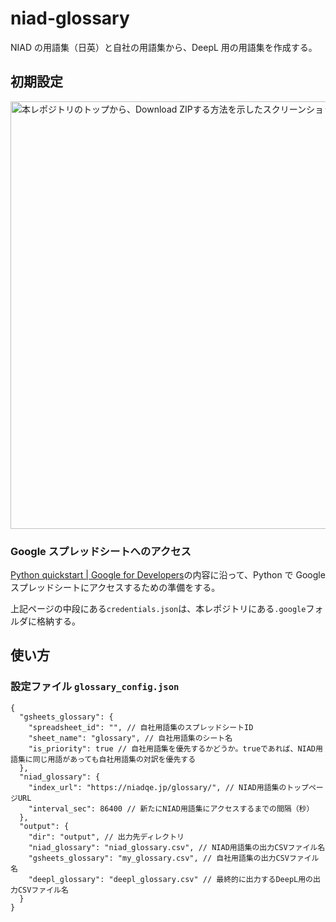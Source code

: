 # niad-glossary

NIAD の用語集（日英）と自社の用語集から、DeepL 用の用語集を作成する。

## 初期設定
<img width="684" alt="本レポジトリのトップから、Download ZIPする方法を示したスクリーンショット画像" src="https://github.com/ttsukagoshi/niad-deepl-glossary-generator/assets/55706659/58067455-ba32-4810-adbf-493f92c34061">



### Google スプレッドシートへのアクセス

[Python quickstart | Google for Developers](https://developers.google.com/sheets/api/quickstart/python)の内容に沿って、Python で Google スプレッドシートにアクセスするための準備をする。

上記ページの中段にある`credentials.json`は、本レポジトリにある`.google`フォルダに格納する。

## 使い方

### 設定ファイル `glossary_config.json`

```jsonc
{
  "gsheets_glossary": {
    "spreadsheet_id": "", // 自社用語集のスプレッドシートID
    "sheet_name": "glossary", // 自社用語集のシート名
    "is_priority": true // 自社用語集を優先するかどうか。trueであれば、NIAD用語集に同じ用語があっても自社用語集の対訳を優先する
  },
  "niad_glossary": {
    "index_url": "https://niadqe.jp/glossary/", // NIAD用語集のトップページURL
    "interval_sec": 86400 // 新たにNIAD用語集にアクセスするまでの間隔（秒）
  },
  "output": {
    "dir": "output", // 出力先ディレクトリ
    "niad_glossary": "niad_glossary.csv", // NIAD用語集の出力CSVファイル名
    "gsheets_glossary": "my_glossary.csv", // 自社用語集の出力CSVファイル名
    "deepl_glossary": "deepl_glossary.csv" // 最終的に出力するDeepL用の出力CSVファイル名
  }
}
```
